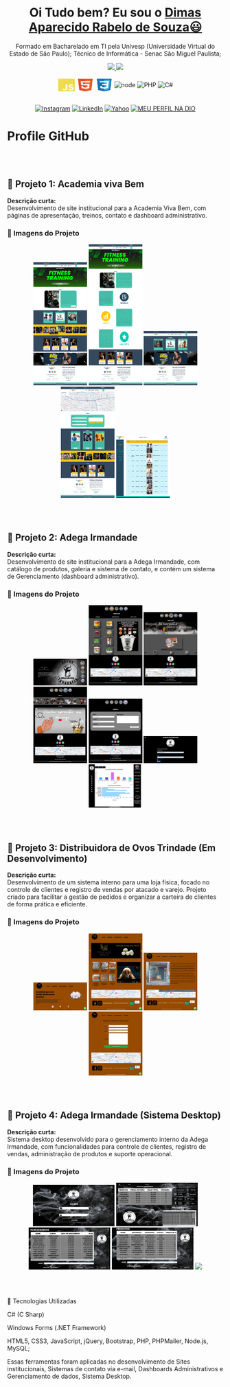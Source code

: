 <div>
  
  <h1 align="center">
    Oi Tudo bem? Eu sou o 
    <a href="#">Dimas Aparecido Rabelo de Souza😃️</a>
  </h1>
  
  <p align="center">
   Formado em Bacharelado em TI pela Univesp (Universidade Virtual do Estado de São Paulo);
   Técnico de Informática - Senac São Miguel Paulista;
    
    
  </p>
  

</div>

<div align="center">
  <a href="https://github.com/DimasRabelo">
    <img height="150em" src="https://github-readme-stats.vercel.app/api?username=DimasRabelo&count_private=true&include_all_commits=true&show_icons=true&theme=dracula&hide_border=false&show_owner=true"/>
    <img height="150em" src="https://github-readme-stats.vercel.app/api/top-langs/?username=DimasRabelo&theme=dracula&hide_border=false&&layout=compact"/>
  </a>
</div>

<div align="center" valign="top"><br>
 
  <img align="center" alt="Js" height="30" width="40" src="https://raw.githubusercontent.com/devicons/devicon/master/icons/javascript/javascript-plain.svg">
  <img align="center" alt="HTML" height="30" width="40" src="https://raw.githubusercontent.com/devicons/devicon/master/icons/html5/html5-original.svg">
  <img align="center" alt="CSS" height="30" width="40" src="https://raw.githubusercontent.com/devicons/devicon/master/icons/css3/css3-original.svg">
  <img align="center" alt="node" height="30" width="40" src="https://cdn.worldvectorlogo.com/logos/nodejs-icon.svg">
  <img align="center" alt="PHP" height="30" width="40" src="https://cdn.jsdelivr.net/gh/devicons/devicon/icons/php/php-original.svg">
  <img align="center" alt="C#" height="30" width="40" src="https://cdn.jsdelivr.net/gh/devicons/devicon/icons/csharp/csharp-original.svg" />
     
        
          
           
          

  
           
          


  
</div><br>

<div align="center">

[![Instagram](https://img.shields.io/badge/-Instagram-%23E4405F?style=for-the-badge&logo=instagram&logoColor=white)](https://www.instagram.com/dimasrabelosouza/)
[![LinkedIn](https://img.shields.io/badge/-LinkedIn-%230077B5?style=for-the-badge&logo=linkedin&logoColor=white)](https://www.linkedin.com/in/dimasaparecidorabelosouza/)
[![Yahoo](https://img.shields.io/badge/-Yahoo-%23333?style=for-the-badge&logo=yahoo&logoColor=white)](mailto:dimas_ap_souza@yahoo.com.br)
[![MEU PERFIL NA DIO](https://img.shields.io/badge/-DIO.me-%237B42F6?style=for-the-badge)](https://web.dio.me/users/dimasrabelosouza)

</div>

# Profile GitHub
<br><br>


## 🚀 Projeto 1: Academia viva Bem

**Descrição curta:**  
Desenvolvimento de site institucional para a Academia Viva Bem, com páginas de apresentação, treinos, contato e dashboard administrativo.

### 📸 Imagens do Projeto
 
<div align="center">

  <img src="https://raw.githubusercontent.com/DimasRabelo/imagens/main/Pagina-Inicial-Academia.png" width="125px">
  <img src="https://raw.githubusercontent.com/DimasRabelo/imagens/main/Pagina-Sobre-Academia.png" width="125px">
  <img src="https://raw.githubusercontent.com/DimasRabelo/imagens/main/Pagina-Treino-Academia.png" width="125px">
  <img src="https://raw.githubusercontent.com/DimasRabelo/imagens/main/Pagina-Contato-Academia.png" width="125px">
  <img src="https://raw.githubusercontent.com/DimasRabelo/imagens/main/Pagina-DashBoard-Academia.png" width="125px">

</div>

<br><br>

## 🚀 Projeto 2: Adega Irmandade

**Descrição curta:**  
Desenvolvimento de site institucional para a Adega Irmandade, com catálogo de produtos, galeria e sistema de contato, e contém um sistema de Gerenciamento (dashboard administrativo).
### 📸 Imagens do Projeto
 
<div align="center">

  <img src="https://raw.githubusercontent.com/DimasRabelo/imagens/main/Pagina-Inicial.png" width="125px">
  <img src="https://raw.githubusercontent.com/DimasRabelo/imagens/main/Pagina-Bebidas.png" width="125px">
  <img src="https://raw.githubusercontent.com/DimasRabelo/imagens/main/Pagina-Tabacaria.png" width="125px">
  <img src="https://raw.githubusercontent.com/DimasRabelo/imagens/main/Pagina-Galeria.png" width="125px">
  <img src="https://raw.githubusercontent.com/DimasRabelo/imagens/main/Pagina-Contato.png" width="125px">
  <img src="https://raw.githubusercontent.com/DimasRabelo/imagens/main/Pagina-Admin.png" width="125px">
  <img src="https://raw.githubusercontent.com/DimasRabelo/imagens/main/Dashoboard-Gerenciamento.png" width="125px">

</div>

<br><br>

## 🚀 Projeto 3: Distribuidora de Ovos Trindade (Em Desenvolvimento)

**Descrição curta:**  
Desenvolvimento de um sistema interno para uma loja física, focado no controle de clientes e registro de vendas por atacado e varejo. Projeto criado para facilitar a gestão de pedidos e organizar a carteira de clientes de forma prática e eficiente.

### 📸 Imagens do Projeto
 
<div align="center">

  <img src="https://raw.githubusercontent.com/DimasRabelo/imagens/main/Pagina-Inicial-Ovos-Trindade.png" width="125px">
  <img src="https://raw.githubusercontent.com/DimasRabelo/imagens/main/Pagina-Produtos-Ovos-Trindade.png" width="125px">
  <img src="https://raw.githubusercontent.com/DimasRabelo/imagens/main/Pagina-QuemSomos-Ovos-Trindade.png" width="125px">
  <img src="https://raw.githubusercontent.com/DimasRabelo/imagens/main/Pagina-Contato-Ovos-Trindade.png" width="125px">
</div>

<br><br>

## 🚀 Projeto 4: Adega Irmandade (Sistema Desktop)

**Descrição curta:**  
Sistema desktop desenvolvido para o gerenciamento interno da Adega Irmandade, com funcionalidades para controle de clientes, registro de vendas, administração de produtos e suporte operacional.

### 📸 Imagens do Projeto
 
<div align="center">
 
  <img src="https://raw.githubusercontent.com/DimasRabelo/imagens/main/Tela-login.png" width="190px">
  <img src="https://raw.githubusercontent.com/DimasRabelo/imagens/main/Menu-Tela.png" width="190px">
  <img src="https://raw.githubusercontent.com/DimasRabelo/imagens/main/Tela-funcionario.png" width="190px">
  <img src="https://raw.githubusercontent.com/DimasRabelo/imagens/main/Tela-produtos.png" width="190px">
  <img src="https://raw.githubusercontent.com/DimasRabelo/imagens/main/ajuda-e-suporte.png" width="190px">
</div>

<br><br>

🚀 Tecnologias Utilizadas

C# (C Sharp)

Windows Forms (.NET Framework)

HTML5, CSS3, JavaScript, jQuery, Bootstrap, PHP, PHPMailer, Node.js, MySQL;  

Essas ferramentas foram aplicadas no desenvolvimento de Sites institucionais, Sistemas de contato via e-mail, Dashboards Administrativos e Gerenciamento de dados, Sistema Desktop.
